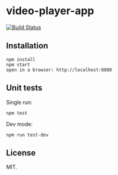 # video-player-app

[![Build Status](https://travis-ci.org/m0t0r/video-player-app.svg?branch=master)](https://travis-ci.org/m0t0r/video-player-app)

Installation
------------

```
npm install
npm start
open in a browser: http://localhost:8080
```

Unit tests
------------

Single run:

```
npm test
```

Dev mode:

```
npm run test-dev
```

License
-------
MIT.